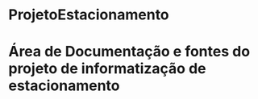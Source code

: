 # ProjetoEstacionamento
# Área de Documentação e fontes do projeto de informatização de estacionamento
